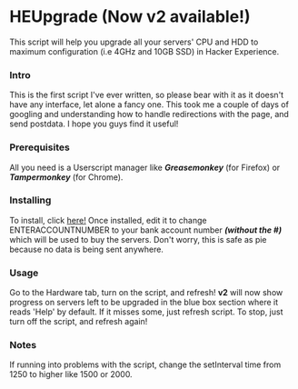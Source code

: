 # HEUpgrade (Now v2 available!)
This script will help you upgrade all your servers' CPU and HDD to maximum configuration (i.e 4GHz and 10GB SSD) in Hacker Experience.

### Intro
This is the first script I've ever written, so please bear with it as it doesn't have any interface, let alone a fancy one.
This took me a couple of days of googling and understanding how to handle redirections with the page, and send postdata.
I hope you guys find it useful!

### Prerequisites
All you need is a Userscript manager like ***Greasemonkey*** (for Firefox) or ___Tampermonkey___ (for Chrome).

### Installing
To install, click [here!](https://github.com/Epsilon-Alpha/heupgrade/raw/master/HEUpgrade.user.js)
Once installed, edit it to change ENTERACCOUNTNUMBER to your bank account number ***(without the #)*** which will be used to buy the servers. Don't worry, this is safe as pie because no data is being sent anywhere.

### Usage
Go to the Hardware tab, turn on the script, and refresh!
__v2__ will now show progress on servers left to be upgraded in the blue box section where it reads 'Help' by default. If it misses some, just refresh script.
To stop, just turn off the script, and refresh again!

### Notes
If running into problems with the script, change the setInterval time from 1250 to higher like 1500 or 2000.
